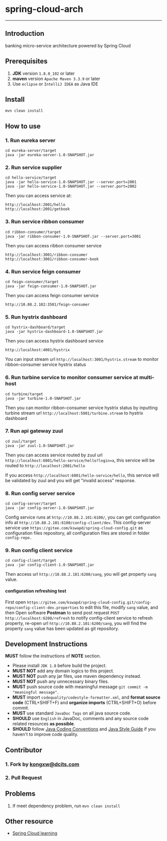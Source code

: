 # spring-cloud-arch
--------------------------------------------

## Introduction
banking micro-service architecture powered by Spring Cloud

## Prerequisites
  1. **JDK** version `1.8.0_102` or later
  2. **maven** version `Apache Maven 3.3.9` or later
  3. Use `eclipse` or `IntelliJ IDEA` as Java IDE

## Install

```mvn clean install```

## How to use

### 1. Run eureka server
```
cd eureka-server/target
java -jar eureka-server-1.0-SNAPSHOT.jar
```

### 2. Run service supplier
```
cd hello-service/target
java -jar hello-service-1.0-SNAPSHOT.jar --server.port=2001
java -jar hello-service-1.0-SNAPSHOT.jar --server.port=2002
```
Then you can access service at:
```
http://localhost:2001/hello
http://localhost:2001/getbook
```

### 3. Run service ribbon consumer
```
cd ribbon-consumer/target
java -jar ribbon-consumer-1.0-SNAPSHOT.jar --server.port=3001
```
Then you can access ribbon consumer service 
```
http://localhost:3001/ribbon-consumer
http://localhost:3001/ribbon-consumer-book
```

### 4. Run service feign consumer
```
cd feign-consumer/target
java -jar feign-consumer-1.0-SNAPSHOT.jar
```
Then you can access feign consumer service 
```
http://10.88.2.102:3501/feign-consumer
```

### 5. Run hystrix dashboard
```
cd hystrix-dashboard/target
java -jar hystrix-dashboard-1.0-SNAPSHOT.jar
```
Then you can access hystrix dashboard service 
```
http://localhost:4001/hystrix
```
You can input stream url ` http://localhost:3001/hystrix.stream ` to monitor ribbon-consumer service hystrix status

### 6. Run turbine service to monitor consumer service at multi-host
```
cd turbine/target
java -jar turbine-1.0-SNAPSHOT.jar
```
Then you can monitor ribbon-consumer service hystrix status by inputting turbine stream url ```http://localhost:5001/turbine.stream``` to hystrix dashboard

### 7. Run api gateway zuul
```
cd zuul/target
java -jar zuul-1.0-SNAPSHOT.jar
```
Then you can access service routed by zuul url
`http://localhost:6001/hello-service/hello?login=a`, this service will be routed to `http://localhost:2001/hello`

If you access `http://localhost:6001/hello-service/hello`, this service will be validated by zuul and you will get "invalid access" response.

### 8. Run config server service

```
cd config-server/target
java -jar config-server-1.0-SNAPSHOT.jar
```

Config service runs at `http://10.88.2.101:6100/`, you can get configuration info  at `http://10.88.2.101:6100/config-client/dev`.
    This config-server service use `https://gitee.com/kswapd/spring-cloud-config.git` as configuration files repository, all configuration files are stored in folder `config-repo.`



### 9. Run config client service
```
cd config-client/target
java -jar config-client-1.0-SNAPSHOT.jar
```

Then access url `http://10.88.2.101:6200/sang`, you will get property `sang` value.

#### configuration refreshing test

First open `https://gitee.com/kswapd/spring-cloud-config.git/config-repo/config-client-dev.properties` to edit this file, modify `sang` value,  and then Open software **Postman** to send post request `POST 
 http://localhost:6200/refresh` to notify config-client service to refresh property, re-open url `http://10.88.2.101:6200/sang`, you will find the property `sang` value has been updated as git repository.



## Development Instructions
**MUST** follow the instructions of **NOTE** section.
* Please install `JDK 1.8` before build the project.
* **MUST NOT** add any domain logics to this project.
* **MUST NOT** push any jar files, use maven dependency instead.
* **MUST NOT** push any unnecessary binary files.
* **MUST** push source code with meaningful message `git commit -m "meaningful message"`.
* **MUST** import `codequality/codestyle-formatter.xml`, and **format source code** (CTRL+SHIFT+F) and **organize imports** (CTRL+SHIFT+O) before commit.
* **MUST** use standard `JavaDoc Tags` on all java source code.
* **SHOULD** use `English` in JavaDoc, comments and any source code related resources **as possible**.
* **SHOULD** follow [Java Coding Conventions](http://www.oracle.com/technetwork/java/codeconventions-150003.pdf) and [Java Style Guide](https://google.github.io/styleguide/javaguide.html) if you haven't to improve code quality.


## Contributor

### 1. Fork by kongxw@dcits.com
### 2. Pull Request



## Problems
 1. If meet dependency problem, run `mvn clean install`


## Other resource

* [Spring Cloud learning](https://blog.csdn.net/u012702547/article/details/78717512 "learning")

